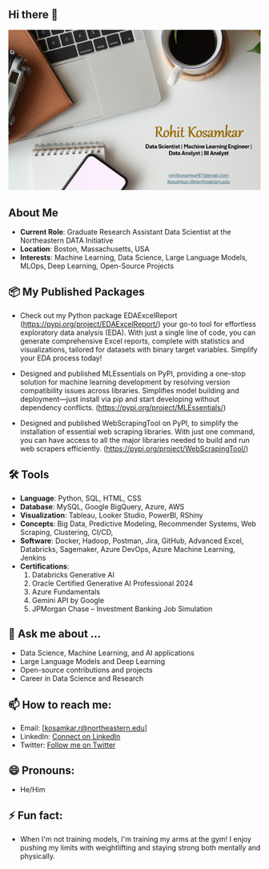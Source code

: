 ## Hi there 👋
<!-- Centering the image using HTML -->
<div align="center">
  <img src="port.png" alt="alt text" style="width: 550px;">
</div>

## About Me

- **Current Role**: Graduate Research Assistant Data Scientist at the Northeastern DATA Initiative
- **Location**: Boston, Massachusetts, USA
- **Interests**: Machine Learning, Data Science, Large Language Models, MLOps,  Deep Learning, Open-Source Projects

## 📦 My Published Packages
- Check out my Python package EDAExcelReport (https://pypi.org/project/EDAExcelReport/) your go-to tool for effortless exploratory data analysis (EDA). With just a single line of code, you can generate comprehensive Excel reports, complete with statistics and visualizations, tailored for datasets with binary target variables. Simplify your EDA process today!

- Designed and published MLEssentials on PyPI, providing a one-stop solution for machine learning development by resolving version compatibility issues across libraries. Simplifies model building and deployment—just install via pip and start developing without dependency conflicts. (https://pypi.org/project/MLEssentials/)

- Designed and published WebScrapingTool on PyPI, to simplify the installation of essential web scraping libraries. With just one command, you can have access to all the major libraries needed to build and run web scrapers efficiently. (https://pypi.org/project/WebScrapingTool/)

## 🛠️ Tools

- **Language**: Python, SQL, HTML, CSS
- **Database**: MySQL, Google BigQuery, Azure, AWS
- **Visualization**: Tableau, Looker Studio, PowerBI, RShiny
- **Concepts**: Big Data, Predictive Modeling, Recommender Systems, Web Scraping, Clustering, CI/CD, 
- **Software**: Docker, Hadoop, Postman, Jira, GitHub, Advanced Excel, Databricks, Sagemaker, Azure DevOps, Azure Machine Learning, Jenkins  
- **Certifications**:
  1. Databricks Generative AI
  2. Oracle Certified Generative AI Professional 2024
  3. Azure Fundamentals
  4. Gemini API by Google
  5. JPMorgan Chase – Investment Banking Job Simulation

## 💬 Ask me about ...
- Data Science, Machine Learning, and AI applications
- Large Language Models and Deep Learning
- Open-source contributions and projects
- Career in Data Science and Research

## 📫 How to reach me:
- Email: [kosamkar.r@northeastern.edu]
- LinkedIn: [Connect on LinkedIn](https://www.linkedin.com/in/rohit-kosamkar-177399195/)
- Twitter: [Follow me on Twitter](https://x.com/rohitkosamkar18)

## 😄 Pronouns: 
- He/Him 

## ⚡ Fun fact:
-  When I'm not training models, I'm training my arms at the gym! I enjoy pushing my limits with weightlifting and staying strong both mentally and physically.

<!--
**rohit180497/rohit180497** is a ✨ _special_ ✨ repository because its `README.md` (this file) appears on your GitHub profile.

Here are some ideas to get you started:

- 🔭 I’m currently working on ...
- 🌱 I’m currently learning ...
- 👯 I’m looking to collaborate on ...
- 🤔 I’m looking for help with ...
- 💬 Ask me about ...
- 📫 How to reach me: ...
- 😄 Pronouns: ...
- ⚡ Fun fact: ...
-->
